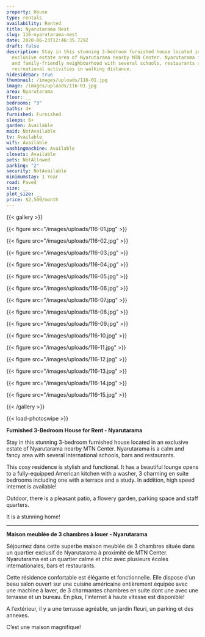 ```yaml
---
property: House
type: rentals
availability: Rented
title: Nyarutarama Nest
slug: 116-nyarutarama-nest
date: 2020-06-23T12:46:35.729Z
draft: false
description: Stay in this stunning 3-bedroom furnished house located in the
  exclusive estate area of Nyarutarama nearby MTN Center. Nyarutarama is a calm
  and family-friendly neighbourhood with several schools, restaurants and
  recreational activities in walking distance. 
hidesidebar: true
thumbnail: /images/uploads/116-01.jpg
image: /images/uploads/116-01.jpg
area: Nyarutarama
floor: __
bedrooms: "3"
baths: 4+
furnished: Furnished
sleeps: 6+
garden: Available
maid: NotAvailable
tv: Available
wifi: Available
washingmachine: Available
closets: Available
pets: NotAllowed
parking: "2"
security: NotAvailable
minimumstay: 1 Year
road: Paved
size: __
plot_size: __
price: $2,500/month
---
```

{{< gallery >}}

{{< figure src="/images/uploads/116-01.jpg" >}}

{{< figure src="/images/uploads/116-02.jpg" >}}

{{< figure src="/images/uploads/116-03.jpg" >}}

{{< figure src="/images/uploads/116-04.jpg" >}}

{{< figure src="/images/uploads/116-05.jpg" >}}

{{< figure src="/images/uploads/116-06.jpg" >}}

{{< figure src="/images/uploads/116-07.jpg" >}}

{{< figure src="/images/uploads/116-08.jpg" >}}

{{< figure src="/images/uploads/116-09.jpg" >}}

{{< figure src="/images/uploads/116-10.jpg" >}}

{{< figure src="/images/uploads/116-11.jpg" >}}

{{< figure src="/images/uploads/116-12.jpg" >}}

{{< figure src="/images/uploads/116-13.jpg" >}}

{{< figure src="/images/uploads/116-14.jpg" >}}

{{< figure src="/images/uploads/116-15.jpg" >}}

{{< /gallery >}}

{{< load-photoswipe >}}

**Furnished 3-Bedroom House for Rent - Nyarutarama**

Stay in this stunning 3-bedroom furnished house located in an exclusive estate of Nyarutarama nearby MTN Center. Nyarutarama is a calm and fancy area with several international schools, bars and restaurants.

This cosy residence is stylish and functional. It has a beautiful lounge opens to a fully-equipped American kitchen with a washer, 3 charming en suite bedrooms including one with a terrace and a study. In addition, high speed internet is available!

Outdoor, there is a pleasant patio, a flowery garden, parking space and staff quarters.

It is a stunning home!

- - -

**Maison meublée de 3 chambres à louer - Nyarutarama**

Séjournez dans cette superbe maison meublée de 3 chambres située dans un quartier exclusif de Nyarutarama à proximité de MTN Center. Nyarutarama est un quartier calme et chic avec plusieurs écoles internationales, bars et restaurants.

Cette résidence confortable est élégante et fonctionnelle. Elle dispose d’un beau salon ouvert sur une cuisine américaine entièrement équipée avec une machine à laver, de 3 charmantes chambres en suite dont une avec une terrasse et un bureau. En plus, l’internet à haute vitesse est disponible!

A l’extérieur, il y a une terrasse agréable, un jardin fleuri, un parking et des annexes.

C’est une maison magnifique!